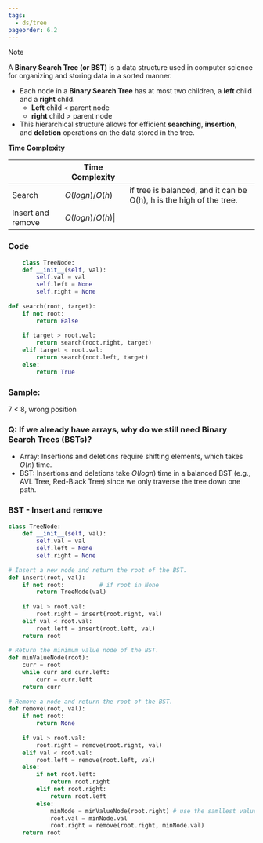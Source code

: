 ```yaml
---
tags:
  - ds/tree
pageorder: 6.2
---
```



> [!note]
A **Binary Search Tree (or BST)** is a data structure used in computer science for organizing and storing data in a sorted manner.

- Each node in a **Binary Search Tree** has at most two children, a **left** child and a **right** child.
    - **Left** child < parent node
    - **right** child > parent node
- This hierarchical structure allows for efficient **searching**, **insertion**, and **deletion** operations on the data stored in the tree.

**Time Complexity**

|                   | Time Complexity  |                                                                     |
| ----------------- | ---------------- | ------------------------------------------------------------------- |
| Search            | $O(logn)/O(h)$   | if tree is balanced, and it can be O(h), h is the high of the tree. |
| Insert and remove | $O(logn)/O(h)$\| |                                                                     |

### Code

```python
	class TreeNode:
    def __init__(self, val):
        self.val = val
        self.left = None
        self.right = None
 
def search(root, target):
    if not root:
        return False
     
    if target > root.val:
        return search(root.right, target)
    elif target < root.val:
        return search(root.left, target)
    else:
        return True
```

### Sample:

7 < 8, wrong position

### Q: If we already have arrays, why do we still need **Binary Search Trees (BSTs)?**
- Array: Insertions and deletions require shifting elements, which takes $O(n)$ time.
- BST: Insertions and deletions take $O(log⁡n)$ time in a balanced BST (e.g., AVL Tree, Red-Black Tree) since we only traverse the tree down one path.

### BST - Insert and remove
```python
class TreeNode:
    def __init__(self, val):
        self.val = val
        self.left = None
        self.right = None
 
# Insert a new node and return the root of the BST.
def insert(root, val):
    if not root:          # if root in None
        return TreeNode(val)
     
    if val > root.val:
        root.right = insert(root.right, val)
    elif val < root.val:
        root.left = insert(root.left, val)
    return root
 
# Return the minimum value node of the BST.
def minValueNode(root):
    curr = root
    while curr and curr.left:
        curr = curr.left
    return curr
 
# Remove a node and return the root of the BST.
def remove(root, val):
    if not root:
        return None
     
    if val > root.val:
        root.right = remove(root.right, val)
    elif val < root.val:
        root.left = remove(root.left, val)
    else:
        if not root.left:
            return root.right
        elif not root.right:
            return root.left
        else:
            minNode = minValueNode(root.right) # use the samllest value replace the removed node
            root.val = minNode.val
            root.right = remove(root.right, minNode.val)
    return root
```